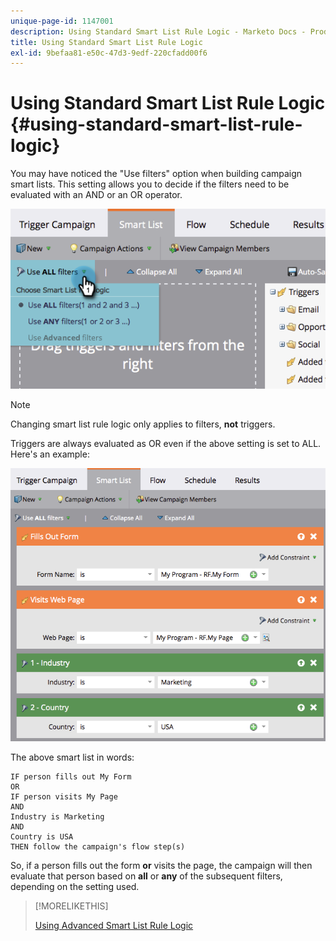 ```yaml
---
unique-page-id: 1147001
description: Using Standard Smart List Rule Logic - Marketo Docs - Product Documentation
title: Using Standard Smart List Rule Logic
exl-id: 9befaa81-e50c-47d3-9edf-220cfadd00f6
---
```

# Using Standard Smart List Rule Logic {#using-standard-smart-list-rule-logic}

You may have noticed the "Use filters" option when building campaign smart lists. This setting allows you to decide if the filters need to be evaluated with an AND or an OR operator.

![](assets/image2014-9-22-14-3a12-3a42.png)

>[!NOTE]
>
>Changing smart list rule logic only applies to filters, **not** triggers.

Triggers are always evaluated as OR even if the above setting is set to ALL.  Here's an example:

![](assets/image2014-9-22-14-3a12-3a57.png)

The above smart list in words:

```box
IF person fills out My Form
OR
IF person visits My Page 
AND 
Industry is Marketing 
AND 
Country is USA 
THEN follow the campaign's flow step(s)
```

So, if a person fills out the form **or** visits the page, the campaign will then evaluate that person based on **all** or **any** of the subsequent filters, depending on the setting used.

>[!MORELIKETHIS]
>
>[Using Advanced Smart List Rule Logic](/help/marketo/product-docs/core-marketo-concepts/smart-lists-and-static-lists/using-smart-lists/using-advanced-smart-list-rule-logic.md)
